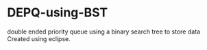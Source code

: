 # DEPQ-using-BST
double ended priority queue using a binary search tree to store data
Created using eclipse.
